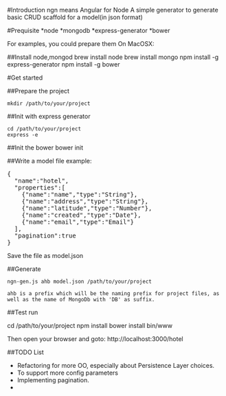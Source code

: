 #Introduction
    ngn means Angular for Node
    A simple generator to generate basic CRUD scaffold for a model(in json format)

#Prequisite
*node
*mongodb
*express-generator
*bower

For examples, you could prepare them On MacOSX:

##Install node,mongod
    brew install node
    brew install mongo
    npm install -g express-generator
    npm install -g bower

#Get started

##Prepare the project

    mkdir /path/to/your/project

##Init with express generator
    
    cd /path/to/your/project
    express -e
##Init the bower 
    bower init


##Write a model file
example:
<pre>
{
  "name":"hotel",
  "properties":[
    {"name":"name","type":"String"},
    {"name":"address","type":"String"},
    {"name":"latitude","type":"Number"},
    {"name":"created","type":"Date"},
    {"name":"email","type":"Email"}
  ],
  "pagination":true
}
</pre>

Save the file as model.json

##Generate 

    ngn-gen.js ahb model.json /path/to/your/project

    ahb is a prefix which will be the naming prefix for project files, as well as the name of MongoDb with 'DB' as suffix.

##Test run

cd /path/to/your/project
npm install
bower install
bin/www

Then open your browser and goto: http://localhost:3000/hotel


##TODO List
* Refactoring for more OO, especially about Persistence Layer choices.
* To support more config parameters
* Implementing pagination.
* 




